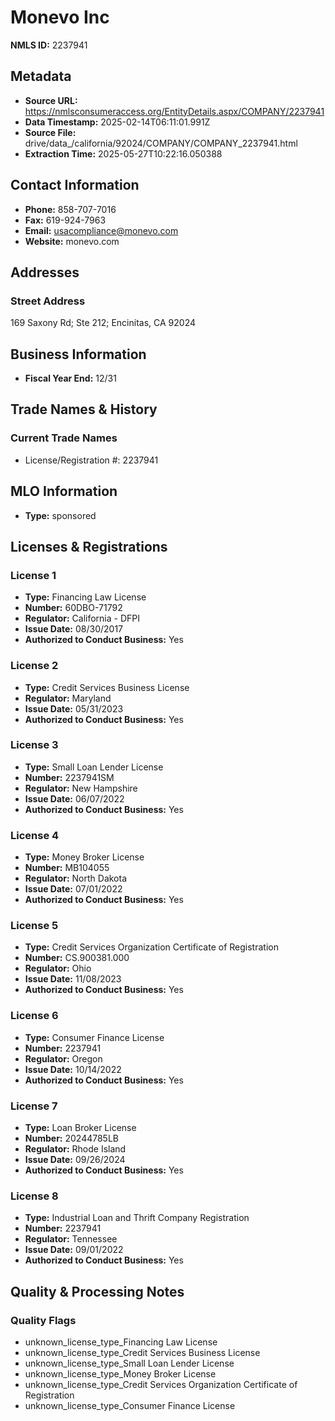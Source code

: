 # Monevo Inc

**NMLS ID:** 2237941

## Metadata
- **Source URL:** https://nmlsconsumeraccess.org/EntityDetails.aspx/COMPANY/2237941
- **Data Timestamp:** 2025-02-14T06:11:01.991Z
- **Source File:** drive/data_/california/92024/COMPANY/COMPANY_2237941.html
- **Extraction Time:** 2025-05-27T10:22:16.050388

## Contact Information
- **Phone:** 858-707-7016
- **Fax:** 619-924-7963
- **Email:** usacompliance@monevo.com
- **Website:** monevo.com

## Addresses
### Street Address
169 Saxony Rd; Ste 212; Encinitas, CA 92024

## Business Information
- **Fiscal Year End:** 12/31

## Trade Names & History
### Current Trade Names
- License/Registration #: 2237941

## MLO Information
- **Type:** sponsored

## Licenses & Registrations

### License 1
- **Type:** Financing Law License
- **Number:** 60DBO-71792
- **Regulator:** California - DFPI
- **Issue Date:** 08/30/2017
- **Authorized to Conduct Business:** Yes

### License 2
- **Type:** Credit Services Business License
- **Regulator:** Maryland
- **Issue Date:** 05/31/2023
- **Authorized to Conduct Business:** Yes

### License 3
- **Type:** Small Loan Lender License
- **Number:** 2237941SM
- **Regulator:** New Hampshire
- **Issue Date:** 06/07/2022
- **Authorized to Conduct Business:** Yes

### License 4
- **Type:** Money Broker License
- **Number:** MB104055
- **Regulator:** North Dakota
- **Issue Date:** 07/01/2022
- **Authorized to Conduct Business:** Yes

### License 5
- **Type:** Credit Services Organization Certificate of Registration
- **Number:** CS.900381.000
- **Regulator:** Ohio
- **Issue Date:** 11/08/2023
- **Authorized to Conduct Business:** Yes

### License 6
- **Type:** Consumer Finance License
- **Number:** 2237941
- **Regulator:** Oregon
- **Issue Date:** 10/14/2022
- **Authorized to Conduct Business:** Yes

### License 7
- **Type:** Loan Broker License
- **Number:** 20244785LB
- **Regulator:** Rhode Island
- **Issue Date:** 09/26/2024
- **Authorized to Conduct Business:** Yes

### License 8
- **Type:** Industrial Loan and Thrift Company Registration
- **Number:** 2237941
- **Regulator:** Tennessee
- **Issue Date:** 09/01/2022
- **Authorized to Conduct Business:** Yes

## Quality & Processing Notes
### Quality Flags
- unknown_license_type_Financing Law License
- unknown_license_type_Credit Services Business License
- unknown_license_type_Small Loan Lender License
- unknown_license_type_Money Broker License
- unknown_license_type_Credit Services Organization Certificate of Registration
- unknown_license_type_Consumer Finance License
